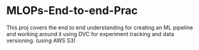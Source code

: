 # MLOPs-End-to-end-Prac
This proj covers the end to end understanding for creating an ML pipeline and working around it using DVC for experiment tracking and data versioning. (using AWS S3)

